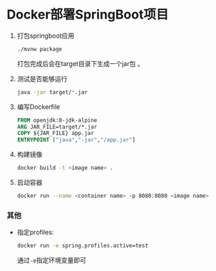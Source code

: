 # **Docker部署SpringBoot项目**

1. 打包springboot应用

   ```bash
   ./mvnw package
   ```

   打包完成后会在target目录下生成一个jar包 。

2. 测试是否能够运行

   ```bash
   java -jar target/*.jar
   ```

3. 编写Dockerfile

   ```dockerfile
   FROM openjdk:8-jdk-alpine
   ARG JAR_FILE=target/*.jar
   COPY ${JAR_FILE} app.jar
   ENTRYPOINT ["java","-jar","/app.jar"]
   ```

4. 构建镜像

   ```bash
   docker build -t <image name> .
   ```

5. 启动容器

   ```bash
   docker run --name <container name> -p 8080:8080 <image name> 
   ```

### 其他

- 指定profiles:

  ```bash
  docker run -e spring.profiles.active=test
  ```

  通过`-e`指定环境变量即可